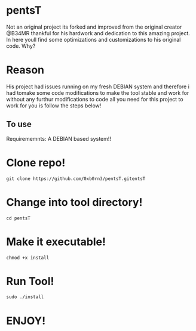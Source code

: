# pentsT

Not an original project its forked and improved from the original creator @B34MR thankful for his hardwork and dedication to this amazing project. In here youll find some optimizations and customizations to his original code. Why?

# Reason
His project had issues running on my fresh DEBIAN system and therefore i had tomake some code modifications to make the tool stable and work for without any furthur modifications to code all you need for this project to work for you is follow the steps below! 

## To use 

Requirememnts: 
A DEBIAN based system!!

# Clone repo!
```
git clone https://github.com/0xb0rn3/pentsT.gitentsT
```
# Change into tool directory!
```
cd pentsT
```
# Make it executable!
```
chmod +x install 
```
# Run Tool!
```
sudo ./install 
```
# ENJOY!
